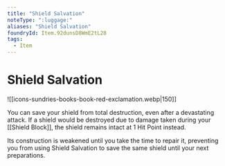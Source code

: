 ```yaml
---
title: "Shield Salvation"
noteType: ":luggage:"
aliases: "Shield Salvation"
foundryId: Item.92dunsD8WmE2tL28
tags:
  - Item
---
```


# Shield Salvation
![[icons-sundries-books-book-red-exclamation.webp|150]]

You can save your shield from total destruction, even after a devastating attack. If a shield would be destroyed due to damage taken during your [[Shield Block]], the shield remains intact at 1 Hit Point instead.

Its construction is weakened until you take the time to repair it, preventing you from using Shield Salvation to save the same shield until your next preparations.
